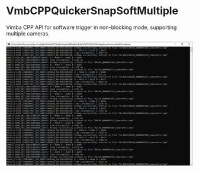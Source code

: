 # VmbCPPQuickerSnapSoftMultiple
Vimba CPP API for software trigger in non-blocking mode, supporting multiple cameras.

![](QuickerSoftwareSnapMultiple.png)



